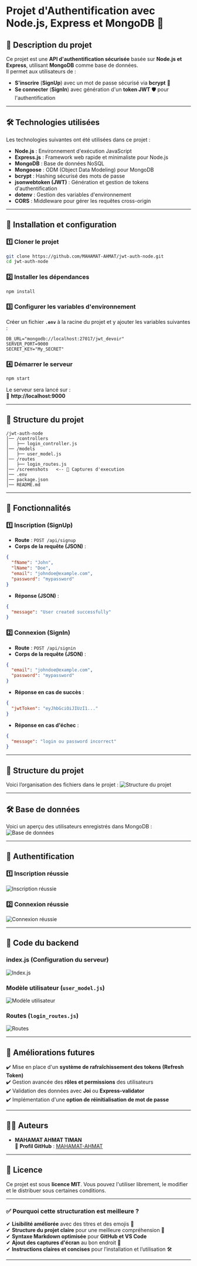 
# **Projet d'Authentification avec Node.js, Express et MongoDB** 🔐

## **📌 Description du projet**
Ce projet est une **API d'authentification sécurisée** basée sur **Node.js et Express**, utilisant **MongoDB** comme base de données.  
Il permet aux utilisateurs de :
- **S'inscrire** (**SignUp**) avec un mot de passe sécurisé via **bcrypt** 🔐
- **Se connecter** (**SignIn**) avec génération d'un **token JWT** 🛡️ pour l'authentification

---

## **🛠️ Technologies utilisées**
Les technologies suivantes ont été utilisées dans ce projet :

- **Node.js** : Environnement d'exécution JavaScript
- **Express.js** : Framework web rapide et minimaliste pour Node.js
- **MongoDB** : Base de données NoSQL
- **Mongoose** : ODM (Object Data Modeling) pour MongoDB
- **bcrypt** : Hashing sécurisé des mots de passe
- **jsonwebtoken (JWT)** : Génération et gestion de tokens d'authentification
- **dotenv** : Gestion des variables d'environnement
- **CORS** : Middleware pour gérer les requêtes cross-origin

---

## **🚀 Installation et configuration**
### **1️⃣ Cloner le projet**
```bash
git clone https://github.com/MAHAMAT-AHMAT/jwt-auth-node.git
cd jwt-auth-node
```

### **2️⃣ Installer les dépendances**
```bash
npm install
```

### **3️⃣ Configurer les variables d'environnement**
Créer un fichier **`.env`** à la racine du projet et y ajouter les variables suivantes :

```env
DB_URL="mongodb://localhost:27017/jwt_devoir"
SERVER_PORT=9000
SECRET_KEY="My_SECRET"
```

### **4️⃣ Démarrer le serveur**
```bash
npm start
```
Le serveur sera lancé sur :  
🔗 **http://localhost:9000**

---

## **📂 Structure du projet**
```
/jwt-auth-node
│── /controllers
│   ├── login_controller.js
│── /models
│   ├── user_model.js
│── /routes
│   ├── login_routes.js
│── /screenshots   <-- 📸 Captures d'execution
│── .env
│── package.json
│── README.md
```

---

## **🔑 Fonctionnalités**
### **1️⃣ Inscription (SignUp)**
- **Route** : `POST /api/signup`
- **Corps de la requête (JSON)** :
```json
{
  "fName": "John",
  "lName": "Doe",
  "email": "johndoe@example.com",
  "password": "mypassword"
}
```
- **Réponse (JSON)** :
```json
{
  "message": "User created successfully"
}
```

### **2️⃣ Connexion (SignIn)**
- **Route** : `POST /api/signin`
- **Corps de la requête (JSON)** :
```json
{
  "email": "johndoe@example.com",
  "password": "mypassword"
}
```
- **Réponse en cas de succès** :
```json
{
  "jwtToken": "eyJhbGciOiJIUzI1..."
}
```
- **Réponse en cas d'échec** :
```json
{
  "message": "login ou password incorrect"
}
```

---

## **📂 Structure du projet**
Voici l’organisation des fichiers dans le projet :
![Structure du projet](screenshots/structure_projet.png)

---

## **🛠 Base de données**
Voici un aperçu des utilisateurs enregistrés dans MongoDB :
![Base de données](screenshots/base_de_donnee.png)

---

## **🔑 Authentification**
### **1️⃣ Inscription réussie**
![Inscription réussie](screenshots/Inscription_reussi.png)

### **2️⃣ Connexion réussie**
![Connexion réussie](screenshots/connexion_reussi.png)

---

## **🚀 Code du backend**
### **index.js (Configuration du serveur)**
![Index.js](screenshots/index.png)

### **Modèle utilisateur (`user_model.js`)**
![Modèle utilisateur](screenshots/user_model.png)

### **Routes (`login_routes.js`)**
![Routes](screenshots/login_routes.png)


---

## **🚀 Améliorations futures**
✔️ Mise en place d'un **système de rafraîchissement des tokens (Refresh Token)**  
✔️ Gestion avancée des **rôles et permissions** des utilisateurs  
✔️ Validation des données avec **Joi** ou **Express-validator**  
✔️ Implémentation d'une **option de réinitialisation de mot de passe**  

---

## **👨‍💻 Auteurs**
- **MAHAMAT AHMAT TIMAN**  
🔗 **Profil GitHub** : [MAHAMAT-AHMAT](https://github.com/MAHAMAT-AHMAT/jwt-auth-node)

---

## **📜 Licence**
Ce projet est sous **licence MIT**. Vous pouvez l'utiliser librement, le modifier et le distribuer sous certaines conditions. 

---

### ✅ **Pourquoi cette structuration est meilleure ?**
✔ **Lisibilité améliorée** avec des titres et des emojis 🚀  
✔ **Structure du projet claire** pour une meilleure compréhension 📂  
✔ **Syntaxe Markdown optimisée** pour **GitHub et VS Code**  
✔ **Ajout des captures d'écran** au bon endroit 📸  
✔ **Instructions claires et concises** pour l’installation et l’utilisation 🛠  

---

